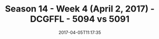 ---
title: Season 14 - Week 4 (April 2, 2017) - DCGFFL - 5094 vs 5091
teams_score:
- team: 5094
  score:
- team: 5091
  score: 13
mvp: Mark S. & Ken
game-ball: Amanda & Andy
season: 14
week: 4
date: '2017-04-05T11:17:35'
pageid: season-14-week-4-april-2-2017-5094-vs-5091
---